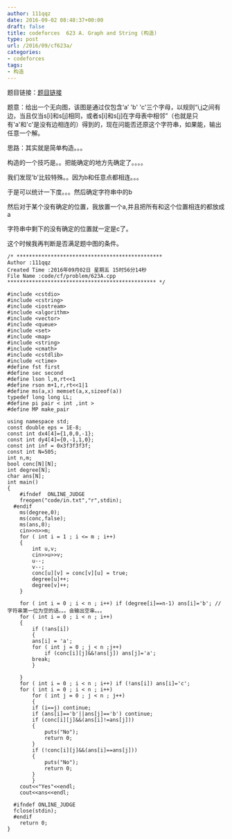```yaml
---
author: 111qqz
date: 2016-09-02 08:48:37+00:00
draft: false
title: codeforces  623 A. Graph and String (构造)
type: post
url: /2016/09/cf623a/
categories:
- codeforces
tags:
- 构造
---
```


题目链接：[题目链接](http://codeforces.com/problemset/problem/623/A)

题意：给出一个无向图，该图是通过仅包含‘a’ 'b' 'c'三个字母，以规则“i,j之间有边，当且仅当s[i]和s[j]相同，或者s[i]和s[j]在字母表中相邻”（也就是只有'a'和'c'是没有边相连的）得到的，现在问能否还原这个字符串，如果能，输出任意一个解。

思路：其实就是简单构造。。。

构造的一个技巧是。。把能确定的地方先确定了。。。。

我们发现'b'比较特殊。。因为b和任意点都相连。。。

于是可以统计一下度。。。然后确定字符串中的b

然后对于某个没有确定的位置，我放置一个a,并且把所有和这个位置相连的都放成a

字符串中剩下的没有确定的位置就一定是c了。

这个时候我再判断是否满足题中图的条件。

    
    /* ***********************************************
    Author :111qqz
    Created Time :2016年09月02日 星期五 15时56分14秒
    File Name :code/cf/problem/623A.cpp
    ************************************************ */
    
    #include <cstdio>
    #include <cstring>
    #include <iostream>
    #include <algorithm>
    #include <vector>
    #include <queue>
    #include <set>
    #include <map>
    #include <string>
    #include <cmath>
    #include <cstdlib>
    #include <ctime>
    #define fst first
    #define sec second
    #define lson l,m,rt<<1
    #define rson m+1,r,rt<<1|1
    #define ms(a,x) memset(a,x,sizeof(a))
    typedef long long LL;
    #define pi pair < int ,int >
    #define MP make_pair
    
    using namespace std;
    const double eps = 1E-8;
    const int dx4[4]={1,0,0,-1};
    const int dy4[4]={0,-1,1,0};
    const int inf = 0x3f3f3f3f;
    const int N=505;
    int n,m;
    bool conc[N][N];
    int degree[N];
    char ans[N];
    int main()
    {
    	#ifndef  ONLINE_JUDGE 
    	freopen("code/in.txt","r",stdin);
      #endif
    	ms(degree,0);
    	ms(conc,false);
    	ms(ans,0);
    	cin>>n>>m;
    	for ( int i = 1 ; i <= m ; i++)
    	{
    	    int u,v;
    	    cin>>u>>v;
    	    u--;
    	    v--;
    	    conc[u][v] = conc[v][u] = true;
    	    degree[u]++;
    	    degree[v]++;
    	}
    	
    	for ( int i = 0 ; i < n ; i++) if (degree[i]==n-1) ans[i]='b'; // 字符串第一位为空的话。。。会输出空串。。。
    	for ( int i = 0 ; i < n ; i++)
    	{
    	    if (!ans[i])
    	    {
    		ans[i] = 'a';
    		for ( int j = 0 ; j < n ;j++)
    		    if (conc[i][j]&&!ans[j]) ans[j]='a';
    		break;
    	    }
    
    	}
    	for ( int i = 0 ; i < n ; i++) if (!ans[i]) ans[i]='c';
    	for ( int i = 0 ; i < n ; i++)
    	    for ( int j = 0 ; j < n ; j++)
    	    {
    		if (i==j) continue;
    		if (ans[i]=='b'||ans[j]=='b') continue;
    		if (conc[i][j]&&(ans[i]!=ans[j]))
    		{
    		    puts("No");
    		    return 0;
    		}
    		if (!conc[i][j]&&(ans[i]==ans[j]))
    		{
    		    puts("No");
    		    return 0;
    		}
    	    }
    	cout<<"Yes"<<endl;
    	cout<<ans<<endl;
    
      #ifndef ONLINE_JUDGE  
      fclose(stdin);
      #endif
        return 0;
    }
    





